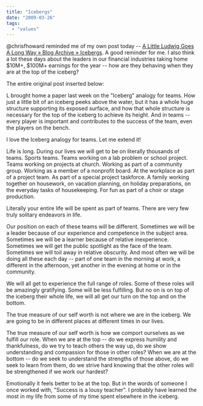 ```yaml
---
title: "Icebergs"
date: "2009-03-26"
tags: 
  - "values"
---
```


@chrisfhoward reminded me of my own post today -- [A Little Ludwig Goes A Long Way » Blog Archive » Icebergs](http://theludwigs.com/2001/10/icebergs/). A good reminder for me. I also think a lot these days about the leaders in our financial industries taking home $10M+, $100M+ earnings for the year -- how are they behaving when they are at the top of the iceberg?

The entire original post inserted below:

L brought home a paper last week on the "Iceberg" analogy for teams. How just a little bit of an iceberg peeks above the water, but it has a whole huge structure supporting its exposed surface, and how that whole structure is necessary for the top of the iceberg to achieve its height. And in teams -- every player is important and contributes to the success of the team, even the players on the bench.

I love the Iceberg analogy for teams. Let me extend it!

Life is long. During our lives we will get to be on literally thousands of teams. Sports teams. Teams working on a lab problem or school project. Teams working on projects at church. Working as part of a community group. Working as a member of a nonprofit board. At the workplace as part of a project team. As part of a special project taskforce. A family working together on housework, on vacation planning, on holiday preparations, on the everyday tasks of housekeeping. For fun as part of a choir or stage production.

Literally your entire life will be spent as part of teams. There are very few truly solitary endeavors in life.

Our position on each of these teams will be different. Sometimes we will be a leader because of our experience and competence in the subject area. Sometimes we will be a learner because of relative inexperience. Sometimes we will get the public spotlight as the face of the team. Sometimes we will toil away in relative obscurity. And most often we will be doing all these each day -- part of one team in the morning at work, a different in the afternoon, yet another in the evening at home or in the community.

We will all get to experience the full range of roles. Some of these roles will be amazingly gratifying. Some will be less fulfilling. But no on is on top of the iceberg their whole life, we will all get our turn on the top and on the bottom.

The true measure of our self worth is not where we are in the iceberg. We are going to be in different places at different times in our lives.

The true measure of our self worth is how we comport ourselves as we fulfill our role. When we are at the top -- do we express humility and thankfulness, do we try to teach others the way up, do we show understanding and compassion for those in other roles? When we are at the bottom -- do we seek to understand the strengths of those above, do we seek to learn from them, do we strive hard knowing that the other roles will be strengthened if we work our hardest?

Emotionally it feels better to be at the top. But in the words of someone I once worked with, "Success is a lousy teacher". I probably have learned the most in my life from some of my time spent elsewhere in the iceberg.
